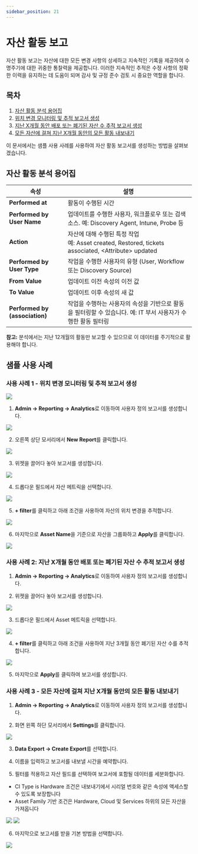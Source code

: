 ```yaml
---
sidebar_position: 21
---
```


# 자산 활동 보고

자산 활동 보고는 자산에 대한 모든 변경 사항의 상세하고 지속적인 기록을 제공하여 수명주기에 대한 귀중한 통찰력을 제공합니다. 이러한 지속적인 추적은 수정 사항의 정확한 이력을 유지하는 데 도움이 되며 감사 및 규정 준수 검토 시 중요한 역할을 합니다.

## 목차

1. [자산 활동 분석 용어집](#자산-활동-분석-용어집)
2. [위치 변경 모니터링 및 추적 보고서 생성](#사용-사례-1-위치-변경-모니터링-및-추적-보고서-생성)
3. [지난 X개월 동안 배포 또는 폐기된 자산 수 추적 보고서 생성](#사용-사례-2-지난-x개월-동안-배포-또는-폐기된-자산-수-추적-보고서-생성)
4. [모든 자산에 걸쳐 지난 X개월 동안의 모든 활동 내보내기](#사용-사례-3-모든-자산에-걸쳐-지난-x개월-동안의-모든-활동-내보내기)

이 문서에서는 샘플 사용 사례를 사용하여 자산 활동 보고서를 생성하는 방법을 살펴보겠습니다.

## 자산 활동 분석 용어집

| 속성 | 설명 |
|------|------|
| **Performed at** | 활동이 수행된 시간 |
| **Performed by User Name** | 업데이트를 수행한 사용자, 워크플로우 또는 검색 소스. 예: Discovery Agent, Intune, Probe 등 |
| **Action** | 자산에 대해 수행된 특정 작업<br/>예: Asset created, Restored, tickets associated, \<Attribute\> updated |
| **Performed by User Type** | 작업을 수행한 사용자의 유형 (User, Workflow 또는 Discovery Source) |
| **From Value** | 업데이트 이전 속성의 이전 값 |
| **To Value** | 업데이트 이후 속성의 새 값 |
| **Performed by (association)** | 작업을 수행하는 사용자의 속성을 기반으로 활동을 필터링할 수 있습니다. 예: IT 부서 사용자가 수행한 활동 필터링 |

**참고:** 분석에서는 지난 12개월의 활동만 보고할 수 있으므로 이 데이터를 주기적으로 활용해야 합니다.

## 샘플 사용 사례

### 사용 사례 1 - 위치 변경 모니터링 및 추적 보고서 생성

<img src="https://s3.amazonaws.com/cdn.freshdesk.com/data/helpdesk/attachments/production/50012743415/original/Zu-fvk_GPk7-9ppGAVrtExcitXPEJn5-fQ.png?1723525282"  className="fr-fic fr-dii" data-attachment="[object Object]" data-id="50012743415" />

1. **Admin → Reporting → Analytics**로 이동하여 사용자 정의 보고서를 생성합니다.

<img src="https://s3.amazonaws.com/cdn.freshdesk.com/data/helpdesk/attachments/production/50012743424/original/GO6h5fxp-7sCGd0RhefYKdS0nF4itaYbow.png?1723525285"  className="fr-fic fr-dii" data-attachment="[object Object]" data-id="50012743424" />

2. 오른쪽 상단 모서리에서 **New Report**를 클릭합니다.

<img src="https://s3.amazonaws.com/cdn.freshdesk.com/data/helpdesk/attachments/production/50012743422/original/Ewoc7SFK3u7ByqaZKx4i68iuhZ2wpHIXSw.png?1723525285"  className="fr-fic fr-dii" data-attachment="[object Object]" data-id="50012743422" />

3. 위젯을 끌어다 놓아 보고서를 생성합니다.

<img src="https://s3.amazonaws.com/cdn.freshdesk.com/data/helpdesk/attachments/production/50012743418/original/cEhq6247YfRH4ChIYorfwM-uzDbgT3AfMA.png?1723525285"  className="fr-fic fr-dii" data-attachment="[object Object]" data-id="50012743418" />

4. 드롭다운 필드에서 자산 메트릭을 선택합니다.

<img src="https://s3.amazonaws.com/cdn.freshdesk.com/data/helpdesk/attachments/production/50012743417/original/r4LcwT--6DfN0-PcSxxa-QqkVtwqnf8rMg.png?1723525285"  className="fr-fic fr-dii" data-attachment="[object Object]" data-id="50012743417" />

5. **+ filter**를 클릭하고 아래 조건을 사용하여 자산의 위치 변경을 추적합니다.

<img src="https://s3.amazonaws.com/cdn.freshdesk.com/data/helpdesk/attachments/production/50012743419/original/LP7TbH2hyp8OxPj3Ojfk72RYj_RPti_uog.png?1723525285"  className="fr-fic fr-dii" data-attachment="[object Object]" data-id="50012743419" />

6. 마지막으로 **Asset Name**을 기준으로 자산을 그룹화하고 **Apply**를 클릭합니다.

<img src="https://s3.amazonaws.com/cdn.freshdesk.com/data/helpdesk/attachments/production/50012743421/original/UG74GN3Ugb2uKLYwX1gntEBHir1aYG11jA.png?1723525285"  className="fr-fic fr-dii" data-attachment="[object Object]" data-id="50012743421" />

### 사용 사례 2: 지난 X개월 동안 배포 또는 폐기된 자산 수 추적 보고서 생성

1. **Admin → Reporting → Analytics**로 이동하여 사용자 정의 보고서를 생성합니다.

2. 위젯을 끌어다 놓아 보고서를 생성합니다.

<img src="https://s3.amazonaws.com/cdn.freshdesk.com/data/helpdesk/attachments/production/50012743423/original/HnwMDSohV8xMPiHGD7B3qYCSn6e7jbwpOw.png?1723525285"  className="fr-fic fr-dii" data-attachment="[object Object]" data-id="50012743423" />

3. 드롭다운 필드에서 Asset 메트릭을 선택합니다.

<img src="https://s3.amazonaws.com/cdn.freshdesk.com/data/helpdesk/attachments/production/50012743416/original/U0zRpFVajdow3eapUUTc4rIDWp_JwjeRFw.png?1723525285"  className="fr-fic fr-dii" data-attachment="[object Object]" data-id="50012743416" />

4. **+ filter**를 클릭하고 아래 조건을 사용하여 지난 3개월 동안 폐기된 자산 수를 추적합니다.

<img src="https://s3.amazonaws.com/cdn.freshdesk.com/data/helpdesk/attachments/production/50012743426/original/kZzORgYDHsVkfQ5IO87vuNBZugerpYZJ_g.png?1723525285"  className="fr-fic fr-dii" data-attachment="[object Object]" data-id="50012743426" />

5. 마지막으로 **Apply**를 클릭하여 보고서를 생성합니다.

### 사용 사례 3 - 모든 자산에 걸쳐 지난 X개월 동안의 모든 활동 내보내기

1. **Admin → Reporting → Analytics**로 이동하여 사용자 정의 보고서를 생성합니다.

2. 화면 왼쪽 하단 모서리에서 **Settings**를 클릭합니다.

<img src="https://s3.amazonaws.com/cdn.freshdesk.com/data/helpdesk/attachments/production/50012743425/original/44MMuS74e7xkfzwARugeuz82LgejzUeHAQ.png?1723525285"  className="fr-fic fr-dii" data-attachment="[object Object]" data-id="50012743425" />

3. **Data Export → Create Export**를 선택합니다.

4. 이름을 입력하고 보고서를 내보낼 시간을 예약합니다.

5. 필터를 적용하고 자산 필드를 선택하여 보고서에 포함될 데이터를 세분화합니다.

- CI Type is Hardware 조건은 내보내기에서 시리얼 번호와 같은 속성에 액세스할 수 있도록 보장합니다
- Asset Family 기반 조건은 Hardware, Cloud 및 Services 하위의 모든 자산을 가져옵니다

<img src="https://s3.amazonaws.com/cdn.freshdesk.com/data/helpdesk/attachments/production/50012743420/original/X7N6qg_j0Uj-YwU8PLaNO9XRdXFq7chx8g.png?1723525285"  className="fr-fic fr-dii" data-attachment="[object Object]" data-id="50012743420" />

<img src="https://s3.amazonaws.com/cdn.freshdesk.com/data/helpdesk/attachments/production/50012743414/original/pQGNoYYoqfHMvfeMOToCy4753-yqs2eD5Q.png?1723525280"  className="fr-fic fr-dii" data-attachment="[object Object]" data-id="50012743414" />

6. 마지막으로 보고서를 받을 기본 방법을 선택합니다.

<img src="https://s3.amazonaws.com/cdn.freshdesk.com/data/helpdesk/attachments/production/50012743413/original/AgZroOTElypi4tqmmuMrNnZx79dn9qk0og.png?1723525269"  className="fr-fic fr-dii" data-attachment="[object Object]" data-id="50012743413" />